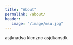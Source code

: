 ```yaml
---
title: "About"
permalink: /about/
header:
   image: "/image/msu.jpg"
---
```



asjknadsa
klcnznc
asjdkansdk
